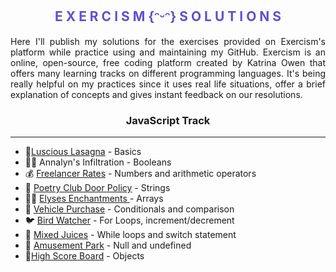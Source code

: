 <h2 align="center" style="color:#604FCD"> E X E R C I S M {ᵔᵕᵔ} S O L U T I O N S </h2>

<p align="justify">Here I'll publish my solutions for the exercises provided on Exercism's platform while practice using and maintaining my GitHub. Exercism is an online, open-source, free coding platform created by Katrina Owen that offers many learning tracks on different programming languages. It's being really helpful on my practices since it uses real life situations, offer a brief explanation of concepts and gives instant feedback on our resolutions. </p>

<h3 align="center">JavaScript Track</h3><hr>
<ul>
    <li> 🧀<a href="https://github.com/anamilanezi/exercism-resolution/blob/main/javascript/luscious_lasagna.md" target="_blank">Luscious Lasagna</a> - Basics</li>
    <li>🕵️‍♀️ Annalyn's Infiltration - Booleans</li> 
    <li>💰 <a href="https://github.com/anamilanezi/exercism-resolution/blob/main/javascript/freelancer_rates.md" target="_blank">Freelancer Rates</a> - Numbers and arithmetic operators</li>
    <li>📜 <a href="https://github.com/anamilanezi/exercism-resolution/blob/main/javascript/poetry_club_door.md" target="_blank">Poetry Club Door Policy</a> - Strings</li>
    <li>🧙‍♀️ <a href="https://github.com/anamilanezi/exercism-resolution/blob/main/javascript/elyses_enchantments.md" target="_blank"> Elyses Enchantments </a> - Arrays</li>
    <li>🚗 <a href="https://github.com/anamilanezi/exercism-resolution/blob/main/javascript/vehicle_purchase.md" target="_blank">Vehicle Purchase</a> - Conditionals and comparison</li>
    <li>🐦 <a href="https://github.com/anamilanezi/exercism-resolution/blob/main/javascript/bird_watcher.md" target="_blank">Bird Watcher</a> - For Loops, increment/decrement</li>
    <li>🍊 <a href="https://github.com/anamilanezi/exercism-resolution/blob/main/javascript/mixed_juices.md" target="_blank">Mixed Juices</a> - While loops and switch statement</li>
    <li>🎡 <a href="https://github.com/anamilanezi/exercism-resolution/blob/main/javascript/amusement_park.md" target="_blank">Amusement Park</a> - Null and undefined</li>
    <li>👾<a href="https://github.com/anamilanezi/exercism-resolution/blob/main/javascript/high_score_board.md" target="_blank">High Score Board</a> - Objects</li>
</ul>